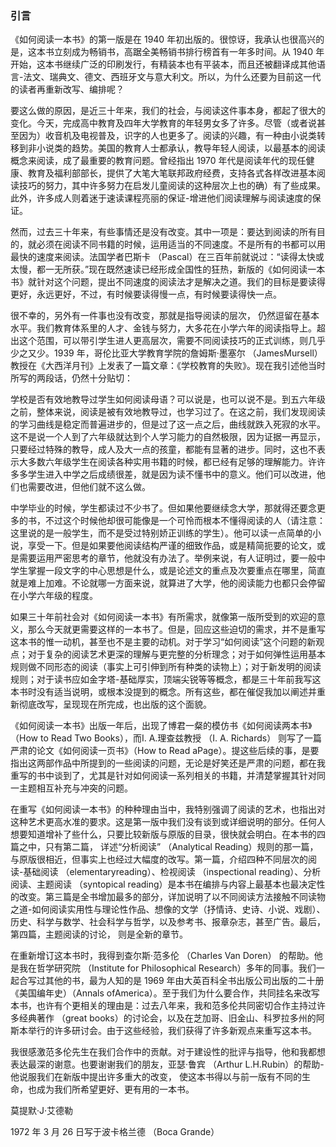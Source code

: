 ### 引言

《如何阅读一本书》的第一版是在 1940 年初出版的。很惊讶，我承认也很高兴的是，这本书立刻成为畅销书，高踞全美畅销书排行榜首有一年多时间。从 1940 年开始，这本书继续广泛的印刷发行，有精装本也有平装本，而且还被翻译成其他语言-法文、瑞典文、德文、西班牙文与意大利文。所以，为什么还要为目前这一代的读者再重新改写、编排呢？

要这么做的原因，是近三十年来，我们的社会，与阅读这件事本身，都起了很大的变化。今天，完成高中教育及四年大学教育的年轻男女多了许多。尽管（或者说甚至因为）收音机及电视普及，识字的人也更多了。阅读的兴趣，有一种由小说类转移到非小说类的趋势。美国的教育人士都承认，教导年轻人阅读，以最基本的阅读概念来阅读，成了最重要的教育问题。曾经指出 1970 年代是阅读年代的现任健康、教育及福利部部长，提供了大笔大笔联邦政府经费，支持各式各样改进基本阅读技巧的努力，其中许多努力在启发儿童阅读的这种层次上也的确）有了些成果。此外，许多成人则着迷于速读课程亮丽的保证-增进他们阅读理解与阅读速度的保证。

然而，过去三十年来，有些事情还是没有改变。其中一项是：要达到阅读的所有目的，就必须在阅读不同书籍的时候，运用适当的不同速度。不是所有的书都可以用最快的速度来阅读。法国学者巴斯卡 （Pascal）在三百年前就说过：“读得太快或太慢，都一无所获。”现在既然速读已经形成全国性的狂热，新版的《如何阅读一本书》就针对这个问题，提出不同速度的阅读法才是解决之道。我们的目标是要读得更好，永远更好，不过，有时候要读得慢一点，有时候要读得快一点。

很不幸的，另外有一件事也没有改变，那就是指导阅读的层次， 仍然逗留在基本水平。我们教育体系里的人才、金钱与努力，大多花在小学六年的阅读指导上。超出这个范围，可以带引学生进人更高层次，需要不同阅读技巧的正式训练，则几乎少之又少。1939 年，哥伦比亚大学教育学院的詹姆斯·墨塞尔 （JamesMursell）教授在《大西洋月刊》上发表了一篇文章：《学校教育的失败》。现在我引述他当时所写的两段话，仍然十分贴切：

学校是否有效地教导过学生如何阅读母语？可以说是，也可以说不是。到五六年级之前，整体来说，阅读是被有效地教导过，也学习过了。在这之前，我们发现阅读的学习曲线是稳定而普遍进步的，但是过了这一点之后，曲线就跌入死寂的水平。这不是说一个人到了六年级就达到个人学习能力的自然极限，因为证据一再显示，只要经过特殊的教导，成人及大一点的孩童，都能有显著的进步。同时，这也不表示大多数六年级学生在阅读各种实用书籍的时候，都已经有足够的理解能力。许许多多学生进入中学之后成绩很差，就是因为读不懂书中的意义。他们可以改进，他们也需要改进，但他们就不这么做。

中学毕业的时候，学生都读过不少书了。但如果他要继续念大学，那就得还要念更多的书，不过这个时候他却很可能像是一个可怜而根本不懂得阅读的人（请注意：这里说的是一般学生，而不是受过特别娇正训练的学生）。他可以读一点简单的小说，享受一下。但是如果要他阅读结构严谨的细致作品，或是精简扼要的论文，或是需要运用严密思考的章节，他就没有办法了。举例来说，有人证明过，要一般中学生掌握一段文字的中心思想是什么，或是论述文的重点及次要重点在哪里，简直就是难上加难。不论就哪一方面来说，就算进了大学，他的阅读能力也都只会停留在小学六年级的程度。

如果三十年前社会对《如何阅读一本书》有所需求，就像第一版所受到的欢迎的意义，那么今天就更需要这样的一本书了。但是，回应这些迫切的需求，并不是重写这本书的惟一动机，甚至也不是主要的动机。对于学习“如何阅读”这个问题的新观点；对于复杂的阅读艺术更深的理解与更完整的分析理念；对于如何弹性运用基本规则做不同形态的阅读（事实上可引伸到所有种类的读物上）；对于新发明的阅读规则；对于读书应如金字塔-基础厚实，顶端尖锐等等概念，都是三十年前我写这本书时没有适当说明，或根本没提到的概念。所有这些，都在催促我加以阐述并重新彻底改写，呈现现在所完成，也出版的这个面貌。

《如何阅读一本书》出版一年后，出现了博君一粲的模仿书《如何阅读两本书》（How to Read Two Books），而I. A.理查兹教授 （I. A. Richards） 则写了一篇严肃的论文《如何阅读一页书》（How to Read aPage）。提这些后续的事，是要指出这两部作品中所提到的一些阅读的问题，无论是好笑还是严肃的问题，都在我重写的书中谈到了，尤其是针对如何阅读一系列相关的书籍，并清楚掌握其针对同一主题相互补充与冲突的问题。

在重写《如何阅读一本书》的种种理由当中，我特别强调了阅读的艺术，也指出对这种艺术更高水准的要求。这是第一版中我们没有谈到或详细说明的部分。任何人想要知道增补了些什么，只要比较新版与原版的目录，很快就会明白。在本书的四篇之中，只有第二篇， 详述“分析阅读” （Analytical Reading）规则的那一篇，与原版很相近，但事实上也经过大幅度的改写。第一篇，介绍四种不同层次的阅读-基础阅读 （elementaryreading）、检视阅读 （inspectional reading）、分析阅读、主题阅读 （syntopical reading）是本书在编排与内容上最基本也最决定性的改变。第三篇是全书增加最多的部分，详加说明了以不同阅读方法接触不同读物之道-如何阅读实用性与理论性作品、想像的文学（抒情诗、史诗、小说、戏剧）、历史、科学与数学、社会科学与哲学，以及参考书、报章杂志，甚至广告。最后，第四篇，主题阅读的讨论， 则是全新的章节。

在重新增订这本书时，我得到查尔斯·范多伦 （Charles Van Doren） 的帮助。他是我在哲学研究院 （Institute for Philosophical Research）多年的同事。我们一起合写过其他的书，最为人知的是 1969 年由大英百科全书出版公司出版的二十册《美国编年史）（Annals ofAmerica）。至于我们为什么要合作，共同挂名来改写本书，也许有个更相关的理由是：过去八年来，我和范多伦共同密切合作主持过许多经典著作 （great books）的讨论会，以及在芝加哥、旧金山、科罗拉多州的阿斯本举行的许多研讨会。由于这些经验，我们获得了许多新观点来重写这本书。

我很感激范多伦先生在我们合作中的贡献。对于建设性的批评与指导，他和我都想表达最深的谢意。也要谢谢我们的朋友，亚瑟·鲁宾 （Arthur L.H.Rubin）的帮助-他说服我们在新版中提出许多重大的改变， 使这本书得以与前一版有不同的生命，也成为我们所希望更好、更有用的一本书。

莫提默·J·艾德勒

1972 年 3 月 26 日写于波卡格兰德 （Boca Grande）